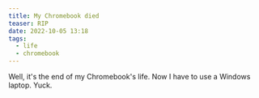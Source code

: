 ```yaml
---
title: My Chromebook died
teaser: RIP
date: 2022-10-05 13:18
tags:
  - life
  - chromebook
---
```

Well, it's the end of my Chromebook's life. Now I have to use a Windows laptop. Yuck.